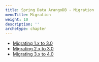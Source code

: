 ```yaml
---
title: Spring Data ArangoDB - Migration
menuTitle: Migration
weight: 10
description: ''
archetype: chapter
---
```

- [Migrating 1.x to 3.0](migrating-1-x-to-3-0.md)
- [Migrating 2.x to 3.0](migrating-2-x-to-3-0.md)
- [Migrating 3.x to 4.0](migrating-3-x-to-4-0.md)
